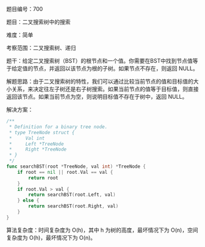 题目编号：700

题目：二叉搜索树中的搜索

难度：简单

考察范围：二叉搜索树、递归

题干：给定二叉搜索树（BST）的根节点和一个值。你需要在BST中找到节点值等于给定值的节点，并返回以该节点为根的子树。如果节点不存在，则返回 NULL。

解题思路：由于二叉搜索树的特性，我们可以通过比较当前节点的值和目标值的大小关系，来决定往左子树还是右子树搜索。如果当前节点的值等于目标值，则直接返回该节点。如果当前节点为空，则说明目标值不存在于树中，返回 NULL。

解决方案：

```go
/**
 * Definition for a binary tree node.
 * type TreeNode struct {
 *     Val int
 *     Left *TreeNode
 *     Right *TreeNode
 * }
 */
func searchBST(root *TreeNode, val int) *TreeNode {
    if root == nil || root.Val == val {
        return root
    }
    if root.Val > val {
        return searchBST(root.Left, val)
    } else {
        return searchBST(root.Right, val)
    }
}
```

算法复杂度：时间复杂度为 O(h)，其中 h 为树的高度，最坏情况下为 O(n)，空间复杂度为 O(h)，最坏情况下为 O(n)。